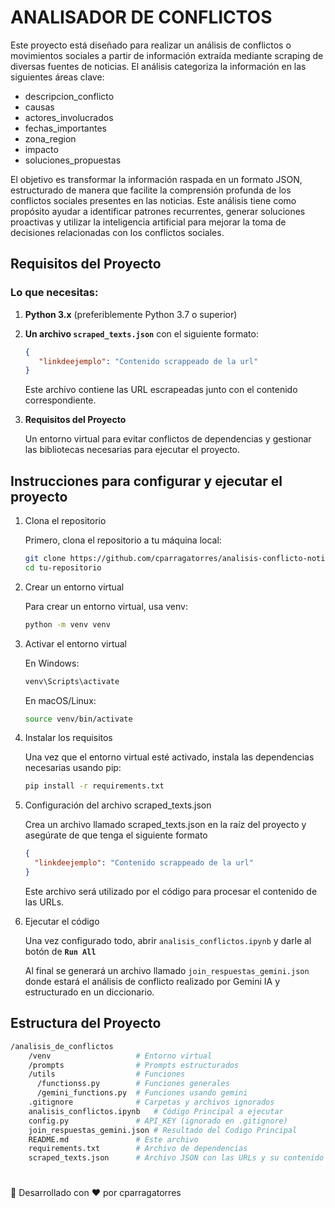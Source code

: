 # ANALISADOR DE CONFLICTOS

Este proyecto está diseñado para realizar un análisis de conflictos o movimientos sociales a partir de información extraída mediante scraping de diversas fuentes de noticias. El análisis categoriza la información en las siguientes áreas clave:

- descripcion_conflicto
- causas
- actores_involucrados
- fechas_importantes
- zona_region
- impacto
- soluciones_propuestas

El objetivo es transformar la información raspada en un formato JSON, estructurado de manera que facilite la comprensión profunda de los conflictos sociales presentes en las noticias. Este análisis tiene como propósito ayudar a identificar patrones recurrentes, generar soluciones proactivas y utilizar la inteligencia artificial para mejorar la toma de decisiones relacionadas con los conflictos sociales.

## Requisitos del Proyecto

### Lo que necesitas:
1. **Python 3.x** (preferiblemente Python 3.7 o superior)
2. **Un archivo `scraped_texts.json`** con el siguiente formato:
   ```json
   {
      "linkdeejemplo": "Contenido scrappeado de la url"
   }
   ```
    Este archivo contiene las URL escrapeadas junto con el contenido  correspondiente.

3. **Requisitos del Proyecto**

    Un entorno virtual para evitar conflictos de dependencias y gestionar las bibliotecas necesarias para ejecutar el proyecto.

## Instrucciones para configurar y ejecutar el proyecto

1. Clona el repositorio

    Primero, clona el repositorio a tu máquina local:
    ```bash
    git clone https://github.com/cparragatorres/analisis-conflicto-noticias.git
    cd tu-repositorio
    ```
2. Crear un entorno virtual

    Para crear un entorno virtual, usa venv:

    ```bash
    python -m venv venv
    ```
3. Activar el entorno virtual

    En Windows:
    ```bash
    venv\Scripts\activate
    ```
    En macOS/Linux:
    ```bash
    source venv/bin/activate
    ```
4. Instalar los requisitos

    Una vez que el entorno virtual esté activado, instala las dependencias necesarias usando pip:

    ```bash
    pip install -r requirements.txt
    ```
5. Configuración del archivo scraped_texts.json

    Crea un archivo llamado scraped_texts.json en la raíz del proyecto y asegúrate de que tenga el siguiente formato

    ```json
    {
      "linkdeejemplo": "Contenido scrappeado de la url"
    }
    ```
    Este archivo será utilizado por el código para procesar el contenido de las URLs.

6. Ejecutar el código

    Una vez configurado todo, abrir `analisis_conflictos.ipynb` y darle al botón de **`Run All`**

    Al final se generará un archivo llamado `join_respuestas_gemini.json` donde estará el análisis de conflicto realizado por Gemini IA y estructurado en un diccionario.

## Estructura del Proyecto

```bash
/analisis_de_conflictos
    /venv                   # Entorno virtual
    /prompts                # Prompts estructurados
    /utils                  # Funciones
      /functionss.py        # Funciones generales
      /gemini_functions.py  # Funciones usando gemini
    .gitignore              # Carpetas y archivos ignorados
    analisis_conflictos.ipynb   # Código Principal a ejecutar
    config.py               # API_KEY (ignorado en .gitignore)
    join_respuestas_gemini.json # Resultado del Codigo Principal
    README.md               # Este archivo
    requirements.txt        # Archivo de dependencias
    scraped_texts.json      # Archivo JSON con las URLs y su contenido
```

#

📌 Desarrollado con ❤️ por cparragatorres